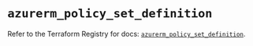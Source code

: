 # `azurerm_policy_set_definition`

Refer to the Terraform Registry for docs: [`azurerm_policy_set_definition`](https://registry.terraform.io/providers/hashicorp/azurerm/4.12.0/docs/resources/policy_set_definition).
